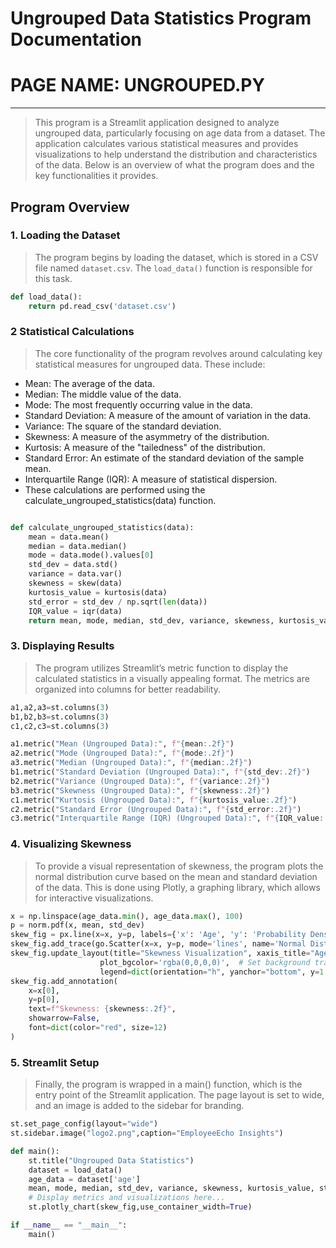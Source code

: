 # **Ungrouped Data Statistics Program Documentation**

# **PAGE NAME: UNGROUPED.PY**
---
> This program is a Streamlit application designed to analyze ungrouped data, particularly focusing on age data from a dataset. The application calculates various statistical measures and provides visualizations to help understand the distribution and characteristics of the data. Below is an overview of what the program does and the key functionalities it provides.

## **Program Overview**

### **1. Loading the Dataset**

> The program begins by loading the dataset, which is stored in a CSV file named `dataset.csv`. The `load_data()` function is responsible for this task.

```python
def load_data():
    return pd.read_csv('dataset.csv')
```

### **2 Statistical Calculations**
> The core functionality of the program revolves around calculating key statistical measures for ungrouped data. These include:
- Mean: The average of the data.
- Median: The middle value of the data.
- Mode: The most frequently occurring value in the data.
- Standard Deviation: A measure of the amount of variation in the data.
- Variance: The square of the standard deviation.
- Skewness: A measure of the asymmetry of the distribution.
- Kurtosis: A measure of the "tailedness" of the distribution.
- Standard Error: An estimate of the standard deviation of the sample mean.
- Interquartile Range (IQR): A measure of statistical dispersion.
- These calculations are performed using the calculate_ungrouped_statistics(data) function.

```python

def calculate_ungrouped_statistics(data):
    mean = data.mean()
    median = data.median()
    mode = data.mode().values[0]
    std_dev = data.std()
    variance = data.var()
    skewness = skew(data)
    kurtosis_value = kurtosis(data)
    std_error = std_dev / np.sqrt(len(data))
    IQR_value = iqr(data)
    return mean, mode, median, std_dev, variance, skewness, kurtosis_value, std_error, IQR_value
```

### **3. Displaying Results**
> The program utilizes Streamlit’s metric function to display the calculated statistics in a visually appealing format. The metrics are organized into columns for better readability.

```python
a1,a2,a3=st.columns(3) 
b1,b2,b3=st.columns(3)   
c1,c2,c3=st.columns(3) 

a1.metric("Mean (Ungrouped Data):", f"{mean:.2f}")
a2.metric("Mode (Ungrouped Data):", f"{mode:.2f}")
a3.metric("Median (Ungrouped Data):", f"{median:.2f}")
b1.metric("Standard Deviation (Ungrouped Data):", f"{std_dev:.2f}")
b2.metric("Variance (Ungrouped Data):", f"{variance:.2f}")
b3.metric("Skewness (Ungrouped Data):", f"{skewness:.2f}")
c1.metric("Kurtosis (Ungrouped Data):", f"{kurtosis_value:.2f}")
c2.metric("Standard Error (Ungrouped Data):", f"{std_error:.2f}")
c3.metric("Interquartile Range (IQR) (Ungrouped Data):", f"{IQR_value:.2f}")
```

### **4. Visualizing Skewness**
> To provide a visual representation of skewness, the program plots the normal distribution curve based on the mean and standard deviation of the data. This is done using Plotly, a graphing library, which allows for interactive visualizations.

```python
x = np.linspace(age_data.min(), age_data.max(), 100)
p = norm.pdf(x, mean, std_dev)
skew_fig = px.line(x=x, y=p, labels={'x': 'Age', 'y': 'Probability Density'})
skew_fig.add_trace(go.Scatter(x=x, y=p, mode='lines', name='Normal Distribution'))
skew_fig.update_layout(title="Skewness Visualization", xaxis_title="Age", yaxis_title="Probability Density",
                    plot_bgcolor='rgba(0,0,0,0)',  # Set background transparency
                    legend=dict(orientation="h", yanchor="bottom", y=1.02, xanchor="right", x=1))  # Adjust legend position
skew_fig.add_annotation(
    x=x[0],
    y=p[0],
    text=f"Skewness: {skewness:.2f}",
    showarrow=False,
    font=dict(color="red", size=12)
)
```

### **5. Streamlit Setup**
> Finally, the program is wrapped in a main() function, which is the entry point of the Streamlit application. The page layout is set to wide, and an image is added to the sidebar for branding.
```python
st.set_page_config(layout="wide")
st.sidebar.image("logo2.png",caption="EmployeeEcho Insights")

def main():
    st.title("Ungrouped Data Statistics")
    dataset = load_data()
    age_data = dataset['age']
    mean, mode, median, std_dev, variance, skewness, kurtosis_value, std_error, IQR_value = calculate_ungrouped_statistics(age_data)
    # Display metrics and visualizations here...
    st.plotly_chart(skew_fig,use_container_width=True)

if __name__ == "__main__":
    main()
```





